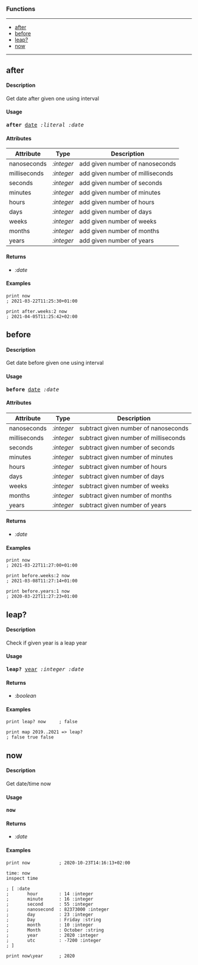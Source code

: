 ### Functions

---

<!--ts-->
   * [after](#after)
   * [before](#before)
   * [leap?](#leap?)
   * [now](#now)
<!--te-->

---


## after

#### Description

Get date after given one using interval

#### Usage

<pre>
<b>after</b> <ins>date</ins> <i>:literal</i> <i>:date</i>
</pre>
#### Attributes

|Attribute|Type|Description|
|---|---|---|
|nanoseconds|<i>:integer</i>|add given number of nanoseconds|
|milliseconds|<i>:integer</i>|add given number of milliseconds|
|seconds|<i>:integer</i>|add given number of seconds|
|minutes|<i>:integer</i>|add given number of minutes|
|hours|<i>:integer</i>|add given number of hours|
|days|<i>:integer</i>|add given number of days|
|weeks|<i>:integer</i>|add given number of weeks|
|months|<i>:integer</i>|add given number of months|
|years|<i>:integer</i>|add given number of years|

#### Returns

- *:date*

#### Examples

```red
print now
; 2021-03-22T11:25:30+01:00

print after.weeks:2 now
; 2021-04-05T11:25:42+02:00
```

## before

#### Description

Get date before given one using interval

#### Usage

<pre>
<b>before</b> <ins>date</ins> <i>:date</i>
</pre>
#### Attributes

|Attribute|Type|Description|
|---|---|---|
|nanoseconds|<i>:integer</i>|subtract given number of nanoseconds|
|milliseconds|<i>:integer</i>|subtract given number of milliseconds|
|seconds|<i>:integer</i>|subtract given number of seconds|
|minutes|<i>:integer</i>|subtract given number of minutes|
|hours|<i>:integer</i>|subtract given number of hours|
|days|<i>:integer</i>|subtract given number of days|
|weeks|<i>:integer</i>|subtract given number of weeks|
|months|<i>:integer</i>|subtract given number of months|
|years|<i>:integer</i>|subtract given number of years|

#### Returns

- *:date*

#### Examples

```red
print now
; 2021-03-22T11:27:00+01:00

print before.weeks:2 now
; 2021-03-08T11:27:14+01:00

print before.years:1 now
; 2020-03-22T11:27:23+01:00
```

## leap?

#### Description

Check if given year is a leap year

#### Usage

<pre>
<b>leap?</b> <ins>year</ins> <i>:integer</i> <i>:date</i>
</pre>

#### Returns

- *:boolean*

#### Examples

```red
print leap? now     ; false

print map 2019..2021 => leap? 
; false true false
```

## now

#### Description

Get date/time now

#### Usage

<pre>
<b>now</b> 
</pre>

#### Returns

- *:date*

#### Examples

```red
print now           ; 2020-10-23T14:16:13+02:00

time: now
inspect time

; [ :date
;       hour        : 14 :integer
;       minute      : 16 :integer
;       second      : 55 :integer
;       nanosecond  : 82373000 :integer
;       day         : 23 :integer
;       Day         : Friday :string
;       month       : 10 :integer
;       Month       : October :string
;       year        : 2020 :integer
;       utc         : -7200 :integer
; ]

print now\year      ; 2020
```